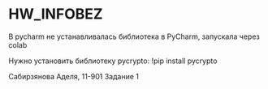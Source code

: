 # HW_INFOBEZ

В pycharm не устанавливалась библиотека в PyCharm, запускала через colab

Нужно установить библиотеку pycrypto: 
!pip install pycrypto

Сабирзянова Аделя, 11-901
Задание 1
